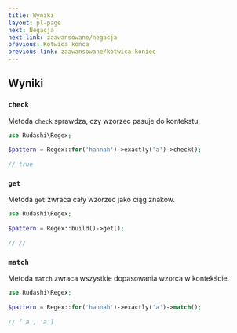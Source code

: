 ```yaml
---
title: Wyniki
layout: pl-page
next: Negacja
next-link: zaawansowane/negacja
previous: Kotwica końca
previous-link: zaawansowane/kotwica-koniec
---
```


## Wyniki

### `check`

Metoda `check` sprawdza, czy wzorzec pasuje do kontekstu.

```php
use Rudashi\Regex;
 
$pattern = Regex::for('hannah')->exactly('a')->check();
 
// true
```

### `get`

Metoda `get` zwraca cały wzorzec jako ciąg znaków.

```php
use Rudashi\Regex;
 
$pattern = Regex::build()->get();
 
// //
```

### `match`

Metoda `match` zwraca wszystkie dopasowania wzorca w kontekście.

```php
use Rudashi\Regex;
 
$pattern = Regex::for('hannah')->exactly('a')->match();
 
// ['a', 'a']
```
